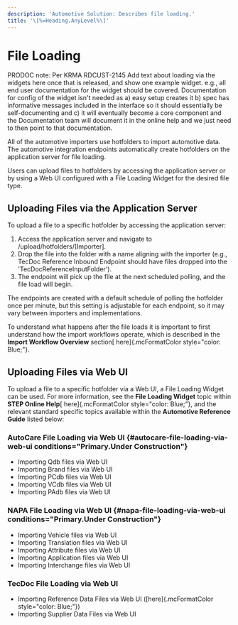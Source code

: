 ```yaml
---
description: 'Automotive Solution: Describes file loading.'
title: '\[%=Heading.AnyLevel%\]'
---
```


File Loading
============

PRODOC note: Per KRMA RDCUST-2145 Add text about loading via the widgets
here once that is released, and show one example widget. e.g., all end
user documentation for the widget should be covered. Documentation for
config of the widget isn\'t needed as a) easy setup creates it b) spec
has informative messages included in the interface so it should
essentially be self-documenting and c) it will eventually become a core
component and the Documentation team will document it in the online help
and we just need to then point to that documentation.

All of the automotive importers use hotfolders to import automotive
data. The automotive integration endpoints automatically create
hotfolders on the application server for file loading.

Users can upload files to hotfolders by accessing the application server
or by using a Web UI configured with a File Loading Widget for the
desired file type.

Uploading Files via the Application Server
------------------------------------------

To upload a file to a specific hotfolder by accessing the application
server:

1.  Access the application server and navigate to
    /upload/hotfolders/\[Importer\].
2.  Drop the file into the folder with a name aligning with the importer
    (e.g., TecDoc Reference Inbound Endpoint should have files dropped
    into the \'TecDocReferenceInputFolder\').
3.  The endpoint will pick up the file at the next scheduled polling,
    and the file load will begin.

The endpoints are created with a default schedule of polling the
hotfolder once per minute, but this setting is adjustable for each
endpoint, so it may vary between importers and implementations.

To understand what happens after the file loads it is important to first
understand how the import workflows operate, which is described in the
**Import Workflow Overview** section[ here]{.mcFormatColor
style="color: Blue;"}.

Uploading Files via Web UI
--------------------------

To upload a file to a specific hotfolder via a Web UI, a File Loading
Widget can be used. For more information, see the **File Loading
Widget** topic within **STEP Online Help**[ here]{.mcFormatColor
style="color: Blue;"}, and the relevant standard specific topics
available within the **Automotive Reference Guide** listed below:

### AutoCare File Loading via Web UI {#autocare-file-loading-via-web-ui conditions="Primary.Under Construction"}

-   Importing Qdb files via Web UI
-   Importing Brand files via Web UI
-   Importing PCdb files via Web UI
-   Importing VCdb files via Web UI
-   Importing PAdb files via Web UI

### NAPA File Loading via Web UI {#napa-file-loading-via-web-ui conditions="Primary.Under Construction"}

-   Importing Vehicle files via Web UI
-   Importing Translation files via Web UI
-   Importing Attribute files via Web UI
-   Importing Application files via Web UI
-   Importing Interchange files via Web UI

### TecDoc File Loading via Web UI

-   Importing Reference Data Files via Web UI ([here]{.mcFormatColor
    style="color: Blue;"})
-   Importing Supplier Data Files via Web UI
